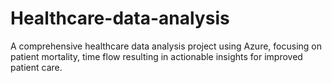 # Healthcare-data-analysis
A comprehensive healthcare data analysis project using Azure, focusing on patient mortality, time flow resulting in actionable insights for improved patient care.
